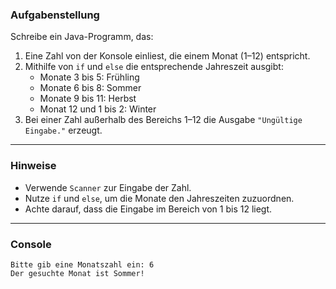 ### Aufgabenstellung
Schreibe ein Java-Programm, das:

1. Eine Zahl von der Konsole einliest, die einem Monat (1–12) entspricht.
2. Mithilfe von `if` und `else` die entsprechende Jahreszeit ausgibt:
   - Monate 3 bis 5: Frühling
   - Monate 6 bis 8: Sommer
   - Monate 9 bis 11: Herbst
   - Monat 12 und 1 bis 2: Winter
3. Bei einer Zahl außerhalb des Bereichs 1–12 die Ausgabe `"Ungültige Eingabe."` erzeugt.

---

### Hinweise
- Verwende `Scanner` zur Eingabe der Zahl.
- Nutze `if` und `else`, um die Monate den Jahreszeiten zuzuordnen.
- Achte darauf, dass die Eingabe im Bereich von 1 bis 12 liegt.

---

### Console

```plaintext
Bitte gib eine Monatszahl ein: 6
Der gesuchte Monat ist Sommer!
```
